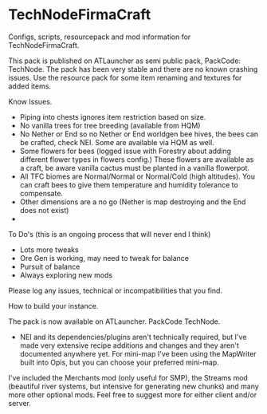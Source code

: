 TechNodeFirmaCraft
==================

Configs, scripts, resourcepack and mod information for TechNodeFirmaCraft.

This pack is published on ATLauncher as semi public pack, PackCode: TechNode. The pack has been very stable and there are no known crashing issues. Use the resource pack for some item renaming and textures for added items.

Know Issues.
- Piping into chests ignores item restriction based on size.
- No vanilla trees for tree breeding (available from HQM)
- No Nether or End so no Nether or End worldgen bee hives, the bees can be crafted, check NEI. Some are available via HQM as well.
- Some flowers for bees (logged issue with Forestry about adding different flower types in flowers config.) These flowers are available as a craft, be aware vanilla cactus must be planted in a vanilla flowerpot.
- All TFC biomes are Normal/Normal or Normal/Cold (high altitudes). You can craft bees to give them temperature and humidity tolerance to compensate.
- Other dimensions are a no go (Nether is map destroying and the End does not exist)
- 

To Do's (this is an ongoing process that will never end I think)
- Lots more tweaks
- Ore Gen is working, may need to tweak for balance
- Pursuit of balance
- Always exploring new mods


Please log any issues, technical or incompatibilities that you find.

How to build your instance.

The pack is now available on ATLauncher. PackCode TechNode.

- NEI and its dependencies/plugins aren't technically required, but I've made very extensive recipe additions and changes and they aren't documented anywhere yet. For mini-map I've been using the MapWriter built into Opis, but you can choose your preferred mini-map.

I've included the Merchants mod (only useful for SMP), the Streams mod (beautiful river systems, but intensive for generating new chunks) and many more other optional mods. Feel free to suggest more for either client and/or server.
